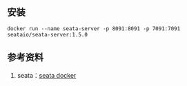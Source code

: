 ## 安装
```
docker run --name seata-server -p 8091:8091 -p 7091:7091 seataio/seata-server:1.5.0
```

## 参考资料
1. seata：[seata docker](https://seata.apache.org/zh-cn/docs/ops/deploy-by-docker)
